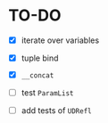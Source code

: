 # TO-DO

- [x] iterate over variables
- [x] tuple bind
- [x] `__concat` 
- [ ] test `ParamList` 
- [ ] add tests of `UDRefl` 

